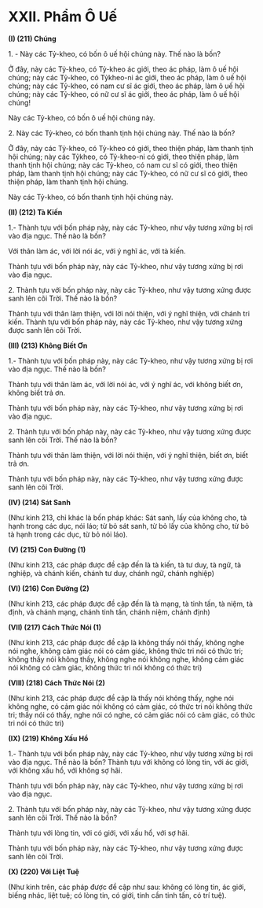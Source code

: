 # XXII. Phẩm Ô Uế

**(I) (211) Chúng**

1\. - Này các Tỷ-kheo, có bốn ô uế hội chúng này. Thế nào là bốn?

Ở đây, này các Tỷ-kheo, có Tỷ-kheo ác giới, theo ác pháp, làm ô uế hội chúng; này các Tỷ-kheo, có Tỷkheo-ni ác giới, theo ác pháp, làm ô uế hội chúng; này các Tỷ-kheo, có nam cư sĩ ác giới, theo ác pháp,
làm ô uế hội chúng; này các Tỷ-kheo, có nữ cư sĩ ác giới, theo ác pháp, làm ô uế hội chúng!

Này các Tỷ-kheo, có bốn ô uế hội chúng này.

2\. Này các Tỷ-kheo, có bốn thanh tịnh hội chúng này. Thế nào là bốn?

Ở đây, này các Tỷ-kheo, có Tỷ-kheo có giới, theo thiện pháp, làm thanh tịnh hội chúng; này các Tỷkheo, có Tỷ-kheo-ni có giới, theo thiện pháp, làm thanh tịnh hội chúng; này các Tỷ-kheo, có nam cư sĩ
có giới, theo thiện pháp, làm thanh tịnh hội chúng; này các Tỷ-kheo, có nữ cư sĩ có giới, theo thiện pháp,
làm thanh tịnh hội chúng.

Này các Tỷ-kheo, có bốn thanh tịnh hội chúng này.

<!--pg-->
**(II) (212) Tà Kiến**

1.- Thành tựu với bốn pháp này, này các Tỷ-kheo, như vậy tương xứng bị rơi vào địa ngục. Thế nào là
bốn?

Với thân làm ác, với lời nói ác, với ý nghĩ ác, với tà kiến.

Thành tựu với bốn pháp này, này các Tỷ-kheo, như vậy tương xứng bị rơi vào địa ngục.

2\. Thành tựu với bốn pháp này, này các Tỷ-kheo, như vậy tương xứng được sanh lên cõi Trời. Thế nào
là bốn?

Thành tựu với thân làm thiện, với lời nói thiện, với ý nghĩ thiện, với chánh tri kiến.
Thành tựu với bốn pháp này, này các Tỷ-kheo, như vậy tương xứng được sanh lên cõi Trời.

<!--pg-->
**(III) (213) Không Biết Ơn**

1.- Thành tựu với bốn pháp này, này các Tỷ-kheo, như vậy tương xứng bị rơi vào địa ngục. Thế nào là
bốn?

Thành tựu với thân làm ác, với lời nói ác, với ý nghĩ ác, với không biết ơn, không biết trả ơn.

Thành tựu với bốn pháp này, này các Tỷ-kheo, như vậy tương xứng bị rơi vào địa ngục.

2\. Thành tựu với bốn pháp này, này các Tỷ-kheo, như vậy tương xứng được sanh lên cõi Trời. Thế nào
là bốn?

Thành tựu với thân làm thiện, với lời nói thiện, với ý nghĩ thiện, biết ơn, biết trả ơn.

Thành tựu với bốn pháp này, này các Tỷ-kheo, như vậy tương xứng được sanh lên cõi Trời.

<!--pg-->
**(IV) (214) Sát Sanh**

(Như kinh 213, chỉ khác là bốn pháp khác: Sát sanh, lấy của không cho, tà hạnh trong các dục, nói láo;
từ bỏ sát sanh, từ bỏ lấy của không cho, từ bỏ tà hạnh trong các dục, từ bỏ nói láo).

<!--pg-->
**(V) (215) Con Ðường (1)**

(Như kinh 213, các pháp được đề cập đến là tà kiến, tà tư duy, tà ngữ, tà nghiệp, và chánh kiến, chánh tư
duy, chánh ngữ, chánh nghiệp)

<!--pg-->
**(VI) (216) Con Ðường (2)**

(Như kinh 213, các pháp được đề cập đến là tà mạng, tà tinh tấn, tà niệm, tà định, và chánh mạng, chánh
tinh tấn, chánh niệm, chánh định)

<!--pg-->
**(VII) (217) Cách Thức Nói (1)**

(Như kinh 213, các pháp được đề cập là không thấy nói thấy, không nghe nói nghe, không cảm giác nói
có cảm giác, không thức tri nói có thức tri; không thấy nói không thấy, không nghe nói không nghe,
không cảm giác nói không có cảm giác, không thức tri nói không có thức tri)

<!--pg-->
**(VIII) (218) Cách Thức Nói (2)**

(Như kinh 213, các pháp được đề cập là thấy nói không thấy, nghe nói không nghe, có cảm giác nói
không có cảm giác, có thức tri nói không thức tri; thấy nói có thấy, nghe nói có nghe, có cảm giác nói có
cảm giác, có thức tri nói có thức tri)

<!--pg-->
**(IX) (219) Không Xấu Hổ**

1.- Thành tựu với bốn pháp này, này các Tỷ-kheo, như vậy tương xứng bị rơi vào địa ngục. Thế nào là
bốn?
Thành tựu với không có lòng tin, với ác giới, với không xấu hổ, với không sợ hãi.

Thành tựu với bốn pháp này, này các Tỷ-kheo, như vậy tương xứng bị rơi vào địa ngục.

2\. Thành tựu với bốn pháp này, này các Tỷ-kheo, như vậy tương xứng được sanh lên cõi Trời. Thế nào
là bốn?

Thành tựu với lòng tin, với có giới, với xấu hổ, với sợ hãi.

Thành tựu với bốn pháp này, này các Tỷ-kheo, như vậy tương xứng được sanh lên cõi Trời.

<!--pg-->
**(X) (220) Với Liệt Tuệ**

(Như kinh trên, các pháp được đề cập như sau: không có lòng tin, ác giới, biếng nhác, liệt tuệ; có lòng
tin, có giới, tinh cần tinh tấn, có trí tuệ).

